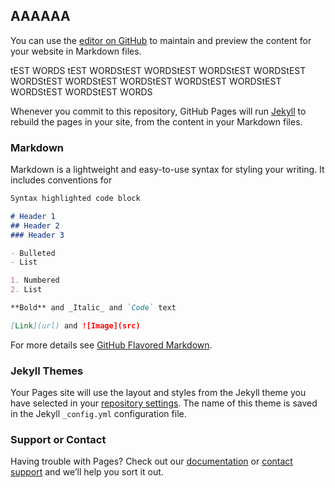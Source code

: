 ## AAAAAA

You can use the [editor on GitHub](https://github.com/allenbateman/SuperFantastics/edit/main/docs/index.md) to maintain and preview the content for your website in Markdown files.

tEST WORDS tEST WORDStEST WORDStEST WORDStEST WORDStEST WORDStEST WORDStEST WORDStEST WORDStEST WORDStEST WORDStEST WORDStEST WORDS

Whenever you commit to this repository, GitHub Pages will run [Jekyll](https://jekyllrb.com/) to rebuild the pages in your site, from the content in your Markdown files.

### Markdown

Markdown is a lightweight and easy-to-use syntax for styling your writing. It includes conventions for

```markdown
Syntax highlighted code block

# Header 1
## Header 2
### Header 3

- Bulleted
- List

1. Numbered
2. List

**Bold** and _Italic_ and `Code` text

[Link](url) and ![Image](src)
```

For more details see [GitHub Flavored Markdown](https://guides.github.com/features/mastering-markdown/).

### Jekyll Themes

Your Pages site will use the layout and styles from the Jekyll theme you have selected in your [repository settings](https://github.com/allenbateman/SuperFantastics/settings/pages). The name of this theme is saved in the Jekyll `_config.yml` configuration file.

### Support or Contact

Having trouble with Pages? Check out our [documentation](https://docs.github.com/categories/github-pages-basics/) or [contact support](https://support.github.com/contact) and we’ll help you sort it out.
